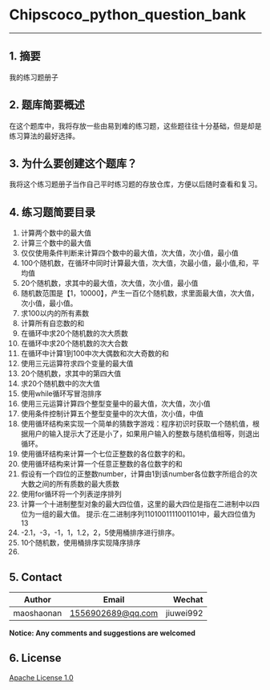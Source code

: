 # Chipscoco_python_question_bank
---
## 1. 摘要
我的练习题册子
## 2. 题库简要概述
在这个题库中，我将存放一些由易到难的练习题，这些题往往十分基础，但是却是练习算法的最好选择。

## 3. 为什么要创建这个题库？
我将这个练习题册子当作自己平时练习题的存放仓库，方便以后随时查看和复习。
## 4. 练习题简要目录
1. 计算两个数中的最大值
2. 计算三个数中的最大值
3. 仅仅使用条件判断来计算四个数中的最大值，次大值，次小值，最小值
4. 100个随机数，在循环中同时计算最大值，次大值，次最小值，最小值,和，平均值
5. 20个随机数，求其中的最大值，次大值，次小值，最小值
6. 随机数范围是【1，10000】，产生一百亿个随机数，求里面最大值，次大值，次小值，最小值。
7. 求100以内的所有素数
8. 计算所有自恋数的和
9. 在循环中求20个随机数的次大质数
10. 在循环中求20个随机数的次大合数
11. 在循环中计算1到100中次大偶数和次大奇数的和
12. 使用三元运算符求四个变量的最大值
13. 20个随机数，求其中的第四大值
14. 求20个随机数中的次大值
15. 使用while循环写冒泡排序
16. 使用三元运算计算四个整型变量中的最大值，次大值，次小值
17. 使用条件控制计算五个整型变量中的次大值，次小值，中值
18. 使用循环结构来实现一个简单的猜数字游戏：程序初识时获取一个随机值，根据用户的输入提示大了还是小了，如果用户输入的整数与随机值相等，则退出循环。
19. 使用循环结构来计算一个七位正整数的各位数字的和。
20. 使用循环结构来计算一个任意正整数的各位数字的和
21. 假设有一个四位的正整数number，计算由1到该number各位数字所组合的次大数之间的所有质数的最大质数
22. 使用for循环将一个列表逆序排列
23. 计算一个十进制整型对象的最大四位值，这里的最大四位是指在二进制中以四位为一组的最大值。
提示:在二进制序列1101001111001101中，最大四位值为13
24. -2.1，-3，-1，1，1.2，2，5使用桶排序进行排序。
25. 10个随机数，使用桶排序实现降序排序
26. 


## 5. Contact

|Author          | Email            | Wechat      |
| ---------------|:----------------:| -----------:|
| maoshaonan | 1556902689@qq.com | jiuwei992 |

**Notice:  Any comments and suggestions are welcomed**

## 6. License
[Apache License 1.0](./LICENSE)
